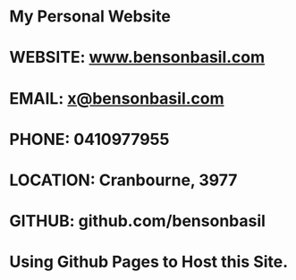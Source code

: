 # My Personal Website

# WEBSITE: www.bensonbasil.com
# EMAIL: x@bensonbasil.com
# PHONE: 0410977955
# LOCATION: Cranbourne, 3977
# GITHUB: github.com/bensonbasil

# Using Github Pages to Host this Site. 
#
#
